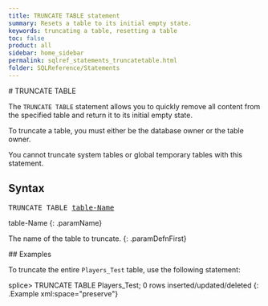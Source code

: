 ```yaml
---
title: TRUNCATE TABLE statement
summary: Resets a table to its initial empty state.
keywords: truncating a table, resetting a table
toc: false
product: all
sidebar: home_sidebar
permalink: sqlref_statements_truncatetable.html
folder: SQLReference/Statements
---
```

<section>
<div class="TopicContent" data-swiftype-index="true" markdown="1">
# TRUNCATE TABLE

The `TRUNCATE TABLE` statement allows you to quickly remove all content
from the specified table and return it to its initial empty state.

To truncate a table, you must either be the database owner or the table
owner.

You cannot truncate system tables or global temporary tables with this
statement.

## Syntax

<div class="fcnWrapperWide"><pre class="FcnSyntax">
TRUNCATE TABLE <a href="sqlref_identifiers_types.html#TableName">table-Name</a></pre>

</div>
<div class="paramList" markdown="1">
table-Name
{: .paramName}

The name of the table to truncate.
{: .paramDefnFirst}

</div>
## Examples

To truncate the entire `Players_Test` table, use the following
statement:

<div class="preWrapper" markdown="1">
    splice> TRUNCATE TABLE Players_Test;
    0 rows inserted/updated/deleted
{: .Example xml:space="preserve"}

</div>
</div>
</section>

